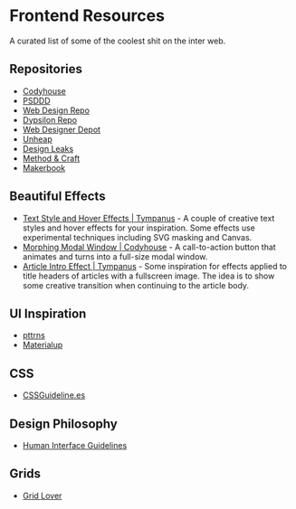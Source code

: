 # Frontend Resources
A curated list of some of the coolest shit on the inter web.

## Repositories
- [Codyhouse](http://codyhouse.co)
- [PSDDD](http://psddd.co)
- [Web Design Repo](http://www.webdesignrepo.com)
- [Dypsilon Repo](https://github.com/dypsilon/frontend-dev-bookmarks)
- [Web Designer Depot](http://www.webdesignerdepot.com/)
- [Unheap](http://www.unheap.com/)
- [Design Leaks](http://designleaks.net/)
- [Method & Craft](http://methodandcraft.com/)
- [Makerbook](http://makerbook.net/)

## Beautiful Effects
- [Text Style and Hover Effects | Tympanus](http://tympanus.net/codrops/2015/05/13/inspiration-for-text-styles-and-hover-effects/) - A couple of creative text styles and hover effects for your inspiration. Some effects use experimental techniques including SVG masking and Canvas.
- [Morphing Modal Window | Codyhouse](http://codyhouse.co/gem/morphing-modal-window/) - A call-to-action button that animates and turns into a full-size modal window.
- [Article Intro Effect | Tympanus](http://tympanus.net/codrops/2014/05/22/inspiration-for-article-intro-effects/) - Some inspiration for effects applied to title headers of articles with a fullscreen image. The idea is to show some creative transition when continuing to the article body.

## UI Inspiration
- [pttrns](http://pttrns.com)
- [Materialup](http://www.materialup.com)

## CSS
- [CSSGuideline.es](http://cssguidelin.es/)

## Design Philosophy
- [Human Interface Guidelines](http://humaninterfaceguidelines.tumblr.com)

## Grids
- [Grid Lover](http://www.gridlover.net)